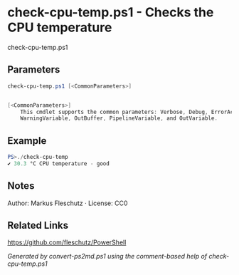 # check-cpu-temp.ps1 - Checks the CPU temperature

check-cpu-temp.ps1

## Parameters
```powershell
check-cpu-temp.ps1 [<CommonParameters>]


[<CommonParameters>]
    This cmdlet supports the common parameters: Verbose, Debug, ErrorAction, ErrorVariable, WarningAction, 
    WarningVariable, OutBuffer, PipelineVariable, and OutVariable.
```

## Example
```powershell
PS>./check-cpu-temp
✔️ 30.3 °C CPU temperature - good
```


## Notes
Author: Markus Fleschutz · License: CC0

## Related Links
https://github.com/fleschutz/PowerShell

*Generated by convert-ps2md.ps1 using the comment-based help of check-cpu-temp.ps1*
